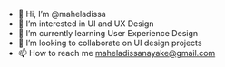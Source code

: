 - 👋 Hi, I’m @maheladissa
- 👀 I’m interested in UI and UX Design
- 🌱 I’m currently learning User Experience Design
- 💞️ I’m looking to collaborate on UI design projects
- 📫 How to reach me maheladissanayake@gmail.com

<!---
maheladissa/maheladissa is a ✨ special ✨ repository because its `README.md` (this file) appears on your GitHub profile.
You can click the Preview link to take a look at your changes.
--->
